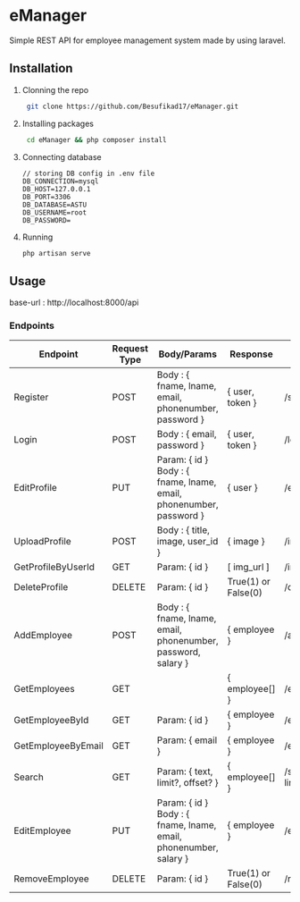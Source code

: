 # eManager

Simple REST API for employee management system made by using laravel.

## Installation

1. Clonning the repo
   
   ```bash
    git clone https://github.com/Besufikad17/eManager.git
   ```

2. Installing packages
   
   ```bash
    cd eManager && php composer install
    ```
3. Connecting database
   
   ```.env
   // storing DB config in .env file
   DB_CONNECTION=mysql
   DB_HOST=127.0.0.1
   DB_PORT=3306
   DB_DATABASE=ASTU
   DB_USERNAME=root
   DB_PASSWORD=
   ```
4. Running
    ```bash 
    php artisan serve
    ```

## Usage

  base-url : http://localhost:8000/api

  ### Endpoints

| Endpoint           | Request Type | Body/Params                                                            | Response            | Route                       |
|--------------------|--------------|------------------------------------------------------------------------|---------------------|-----------------------------|
| Register           | POST         | Body : { fname, lname, email,   phonenumber, password }                | { user, token }     | /signup                     |
| Login              | POST         | Body : { email, password }                                             | { user, token }     | /login                      |
| EditProfile        | PUT          | Param: { id }  Body : { fname, lname, email,   phonenumber, password } | { user }            | /edit_profile/{id}          |
| UploadProfile      | POST         | Body : { title, image, user_id }                                       | { image }           | /images/upload              |
| GetProfileByUserId | GET          | Param: { id }                                                          | [ img_url ]         | /images/{id}                |
| DeleteProfile      | DELETE       | Param: { id }                                                          | True(1) or False(0) | /delete_profile/{id}        |
| AddEmployee        | POST         | Body : { fname, lname, email,   phonenumber, password, salary }        | { employee }        | /add                        |
| GetEmployees       | GET          |                                                                        | { employee[] }      | /employees                  |
| GetEmployeeById    | GET          | Param: { id }                                                          | { employee }        | /employee/{id}              |
| GetEmployeeByEmail | GET          | Param: { email }                                                       | { employee }        | /employee/email/{email}     |
| Search             | GET          | Param: { text, limit?, offset? }                                       | { employee[] }      | /search/{text}?limit&offset |
| EditEmployee       | PUT          | Param: { id }  Body : { fname, lname, email,   phonenumber, salary }   | { employee }        | /edit/{id}                  |
| RemoveEmployee     | DELETE       | Param: { id }                                                          | True(1) or False(0) | /remove/{id}                |